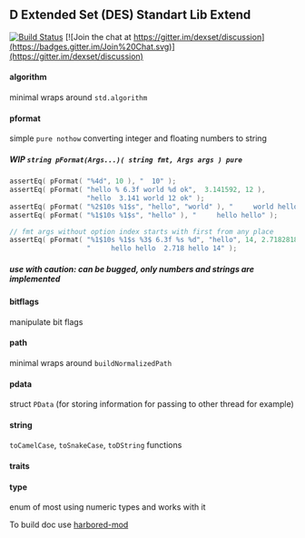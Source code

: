 ## D Extended Set (DES) Standart Lib Extend
[![Build Status](https://travis-ci.org/dexset/desstdx.svg?branch=master)](https://travis-ci.org/dexset/desstdx)
[![Join the chat at https://gitter.im/dexset/discussion](https://badges.gitter.im/Join%20Chat.svg)](https://gitter.im/dexset/discussion)

#### algorithm
minimal wraps around `std.algorithm`

#### pformat
simple `pure nothow` converting integer and floating numbers to string

##### WIP `string pFormat(Args...)( string fmt, Args args ) pure` 
```d
assertEq( pFormat( "%4d", 10 ), "  10" );
assertEq( pFormat( "hello % 6.3f world %d ok",  3.141592, 12 ),
                   "hello  3.141 world 12 ok" );
assertEq( pFormat( "%2$10s %1$s", "hello", "world" ), "     world hello" );
assertEq( pFormat( "%1$10s %1$s", "hello" ), "     hello hello" );

// fmt args without option index starts with first from any place
assertEq( pFormat( "%1$10s %1$s %3$ 6.3f %s %d", "hello", 14, 2.718281828 ),
                   "     hello hello  2.718 hello 14" );
```
##### use with caution: can be bugged, only numbers and strings are implemented

#### bitflags
manipulate bit flags

#### path
minimal wraps around `buildNormalizedPath`

#### pdata
struct `PData` (for storing information for passing to other thread for example)

#### string
`toCamelCase`, `toSnakeCase`, `toDString` functions

#### traits

#### type
enum of most using numeric types and works with it

To build doc use [harbored-mod](https://github.com/kiith-sa/harbored-mod)

